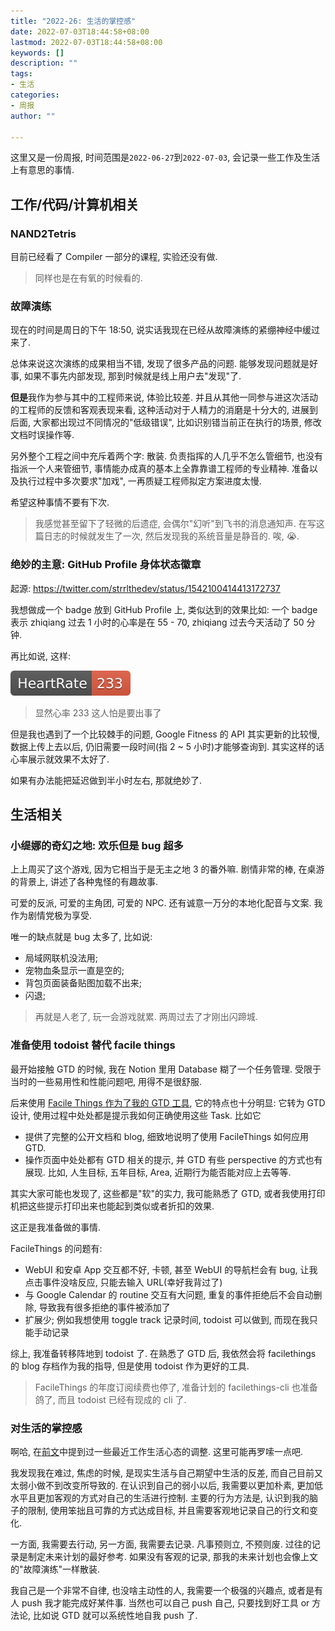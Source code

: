 ```yaml
---
title: "2022-26: 生活的掌控感"
date: 2022-07-03T18:44:58+08:00
lastmod: 2022-07-03T18:44:58+08:00
keywords: []
description: ""
tags:
- 生活
categories:
- 周报
author: ""

---
```


这里又是一份周报, 时间范围是`2022-06-27`到`2022-07-03`, 会记录一些工作及生活上有意思的事情.

## 工作/代码/计算机相关

### NAND2Tetris

目前已经看了 Compiler 一部分的课程, 实验还没有做.

> 同样也是在有氧的时候看的.

### 故障演练

现在的时间是周日的下午 18:50, 说实话我现在已经从故障演练的紧绷神经中缓过来了.

总体来说这次演练的成果相当不错, 发现了很多产品的问题. 能够发现问题就是好事, 如果不事先内部发现, 那到时候就是线上用户去"发现"了.

**但是**我作为参与其中的工程师来说, 体验比较差. 并且从其他一同参与进这次活动的工程师的反馈和客观表现来看, 这种活动对于人精力的消磨是十分大的, 进展到后面, 大家都出现过不同情况的"低级错误", 比如识别错当前正在执行的场景, 修改文档时误操作等.

另外整个工程之间中充斥着两个字: 散装. 负责指挥的人几乎不怎么管细节, 也没有指派一个人来管细节, 事情能办成真的基本上全靠靠谱工程师的专业精神. 准备以及执行过程中多次要求"加戏", 一再质疑工程师拟定方案进度太慢.

希望这种事情不要有下次.

> 我感觉甚至留下了轻微的后遗症, 会偶尔"幻听"到飞书的消息通知声. 在写这篇日志的时候就发生了一次, 然后发现我的系统音量是静音的. 唉, 😭.

### 绝妙的主意: GitHub Profile 身体状态徽章

起源: https://twitter.com/strrlthedev/status/1542100414413172737

我想做成一个 badge 放到 GitHub Profile 上, 类似达到的效果比如: 一个 badge 表示 zhiqiang 过去 1 小时的心率是在 55 - 70, zhiqiang 过去今天活动了 50 分钟.

再比如说, 这样:

![Heart Rate Badge](./assets/badge.svg)

> 显然心率 233 这人怕是要出事了

但是我也遇到了一个比较棘手的问题, Google Fitness 的 API 其实更新的比较慢, 数据上传上去以后, 仍旧需要一段时间(指 2 ~ 5 小时)才能够查询到. 其实这样的话心率展示就效果不太好了.

如果有办法能把延迟做到半小时左右, 那就绝妙了.

## 生活相关

### 小缇娜的奇幻之地: 欢乐但是 bug 超多

上上周买了这个游戏, 因为它相当于是无主之地 3 的番外嘛. 剧情非常的棒, 在桌游的背景上, 讲述了各种鬼怪的有趣故事.

可爱的反派, 可爱的主角团, 可爱的 NPC. 还有诚意一万分的本地化配音与文案. 我作为剧情党极为享受.

唯一的缺点就是 bug 太多了, 比如说:

- 局域网联机没法用;
- 宠物血条显示一直是空的;
- 背包页面装备贴图加载不出来;
- 闪退;

> 再就是人老了, 玩一会游戏就累. 两周过去了才刚出闪蹄城.

### 准备使用 todoist 替代 facile things

最开始接触 GTD 的时候, 我在 Notion 里用 Database 糊了一个任务管理. 受限于当时的一些易用性和性能问题吧, 用得不是很舒服.

后来使用 [Facile Things 作为了我的 GTD 工具](https://strrl.dev/post/weekly-report/2022/16-%E5%B0%8F%E5%8C%BA%E9%9D%99%E6%80%81%E7%AE%A1%E7%90%86/#%E6%9C%89%E8%B6%A3%E7%9A%84-gtd-%E5%B7%A5%E5%85%B7-facilethings), 它的特点也十分明显: 它转为 GTD 设计, 使用过程中处处都是提示我如何正确使用这些 Task. 比如它

- 提供了完整的公开文档和 blog, 细致地说明了使用 FacileThings 如何应用 GTD.
- 操作页面中处处都有 GTD 相关的提示, 并 GTD 有些 perspective 的方式也有展现. 比如, 人生目标, 五年目标, Area, 近期行为能否能对应上去等等.

其实大家可能也发现了, 这些都是"软"的实力, 我可能熟悉了 GTD, 或者我使用打印机把这些提示打印出来也能起到类似或者折扣的效果.

这正是我准备做的事情.

FacileThings 的问题有:

- WebUI 和安卓 App 交互都不好, 卡顿, 甚至 WebUI 的导航栏会有 bug, 让我点击事件没啥反应, 只能去输入 URL(幸好我背过了)
- 与 Google Calendar 的 routine 交互有大问题, 重复的事件拒绝后不会自动删除, 导致我有很多拒绝的事件被添加了
- 扩展少; 例如我想使用 toggle track 记录时间, todoist 可以做到, 而现在我只能手动记录

综上, 我准备转移阵地到 todoist 了. 在熟悉了 GTD 后, 我依然会将 facilethings 的 blog 存档作为我的指导, 但是使用 todoist 作为更好的工具.

> FacileThings 的年度订阅续费也停了, 准备计划的 facilethings-cli 也准备鸽了, 而且 todoist 已经有现成的 cli 了.

### 对生活的掌控感

啊哈, 在[前文](https://strrl.dev/post/weekly-report/2022/23-%E4%B8%8D%E8%A7%A3%E5%BF%99%E7%A2%8C%E5%8F%8D%E6%80%9D/#%E5%85%B6%E4%BB%96)中提到过一些最近工作生活心态的调整. 这里可能再罗嗦一点吧.

我发现我在难过, 焦虑的时候, 是现实生活与自己期望中生活的反差, 而自己目前又太弱小做不到改变所导致的. 在认识到自己的弱小以后, 我需要以更加朴素, 更加低水平且更加客观的方式对自己的生活进行控制. 主要的行为方法是, 认识到我的脑子的限制, 使用笨拙且可靠的方式达成目标, 并且需要客观地记录自己的行文和变化.

一方面, 我需要去行动, 另一方面, 我需要去记录. 凡事预则立, 不预则废. 过往的记录是制定未来计划的最好参考. 如果没有客观的记录, 那我的未来计划也会像上文的"故障演练"一样散装.

我自己是一个非常不自律, 也没啥主动性的人, 我需要一个极强的兴趣点, 或者是有人 push 我才能完成好某件事. 当然也可以自己 push 自己, 只要找到好工具 or 方法论, 比如说 GTD 就可以系统性地自我 push 了.
